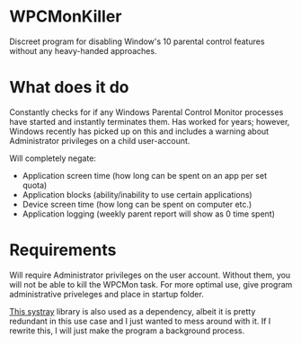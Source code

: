 # WPCMonKiller
Discreet program for disabling Window's 10 parental control features without any heavy-handed approaches.

# What does it do

Constantly checks for if any Windows Parental Control Monitor processes have started and instantly terminates them.
Has worked for years; however, Windows recently has picked up on this and includes a warning about Administrator privileges on a child user-account.

Will completely negate:
* Application screen time (how long can be spent on an app per set quota)
* Application blocks (ability/inability to use certain applications)
* Device screen time (how long can be spent on computer etc.)
* Application logging (weekly parent report will show as 0 time spent)

# Requirements
Will require Administrator privileges on the user account. Without them, you will not be able to kill the WPCMon task.
For more optimal use, give program administrative priveleges and place in startup folder.

[This systray](https://github.com/getlantern/systray) library is also used as a dependency, albeit it is pretty redundant in this use case and I just wanted to mess around with it. If I rewrite this, I will just make the program a background process.
